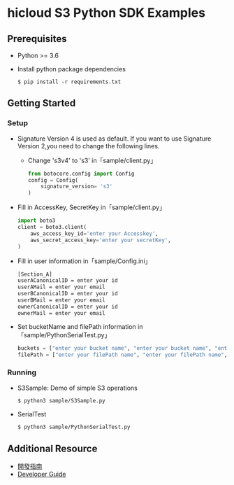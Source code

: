# hicloud S3 Python SDK Examples

## Prerequisites

* Python >= 3.6

* Install python package dependencies
	
	```$ pip install -r requirements.txt```

## Getting Started

### Setup

* Signature Version 4 is used as default. If you want to use Signature Version 2,you need to change the following lines.
	* Change 's3v4' to 's3' in「sample/client.py」
		```python
	  	from botocore.config import Config
 	  	config = Config(
    	    signature_version= 's3' 
 	  	)
		```

* Fill in AccessKey, SecretKey in「sample/client.py」

	```python
	import boto3
	client = boto3.client(
		aws_access_key_id='enter your Accesskey',
    	aws_secret_access_key='enter your secretKey',
	)
	```

* Fill in user information in「sample/Config.ini」
	```sh
	[Section_A]
	userACanonicalID = enter your id
	userAMail = enter your email
	userBCanonicalID = enter your id
	userBMail = enter your email
	ownerCanonicalID = enter your id
	ownerMail = enter your email
	```

* Set bucketName and filePath information in「sample/PythonSerialTest.py」
	```python
	buckets = ["enter your bucket name", "enter your bucket name", "enter your bucket name"]
	filePath = ["enter your filePath name", "enter your filePath name", "enter your filePath name"]
	```

### Running

- S3Sample: Demo of simple S3 operations

    ```sh
	$ python3 sample/S3Sample.py
	```

- SerialTest

	```sh
	$ python3 sample/PythonSerialTest.py
	```

## Additional Resource
* [開發指南](documentation/hicloudS3-python-sdk-開發指南.pdf)
* [Developer Guide](documentation/hicloudS3-python-sdk-DeveloperGuide.pdf)
